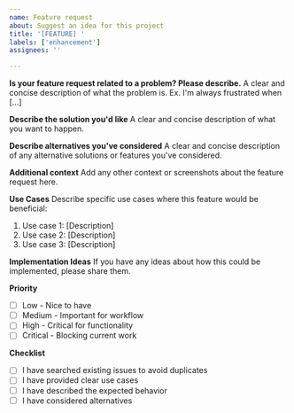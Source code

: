 ```yaml
---
name: Feature request
about: Suggest an idea for this project
title: '[FEATURE] '
labels: ['enhancement']
assignees: ''

---
```


**Is your feature request related to a problem? Please describe.**
A clear and concise description of what the problem is. Ex. I'm always frustrated when [...]

**Describe the solution you'd like**
A clear and concise description of what you want to happen.

**Describe alternatives you've considered**
A clear and concise description of any alternative solutions or features you've considered.

**Additional context**
Add any other context or screenshots about the feature request here.

**Use Cases**
Describe specific use cases where this feature would be beneficial:
1. Use case 1: [Description]
2. Use case 2: [Description]
3. Use case 3: [Description]

**Implementation Ideas**
If you have any ideas about how this could be implemented, please share them.

**Priority**
- [ ] Low - Nice to have
- [ ] Medium - Important for workflow
- [ ] High - Critical for functionality
- [ ] Critical - Blocking current work

**Checklist**
- [ ] I have searched existing issues to avoid duplicates
- [ ] I have provided clear use cases
- [ ] I have described the expected behavior
- [ ] I have considered alternatives 